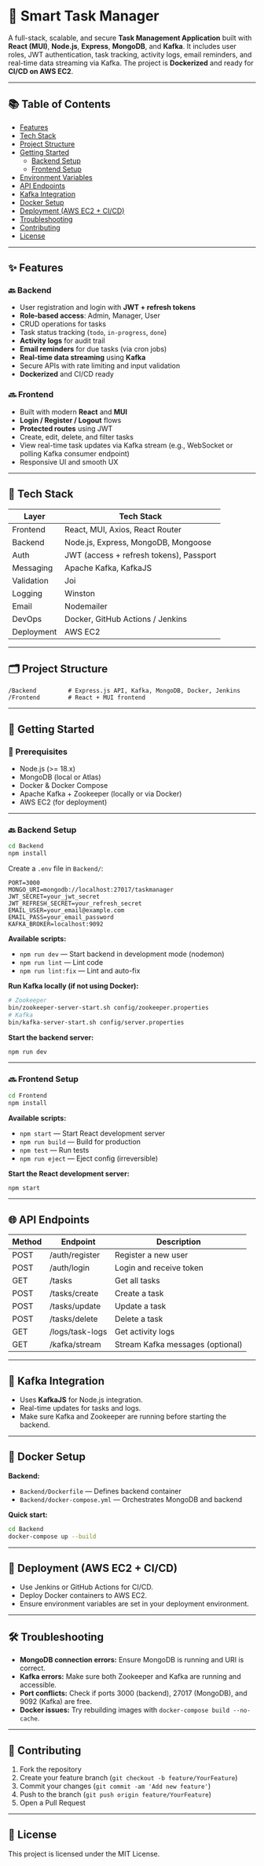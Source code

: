 # 🧠 Smart Task Manager

A full-stack, scalable, and secure **Task Management Application** built with **React (MUI)**, **Node.js**, **Express**, **MongoDB**, and **Kafka**. It includes user roles, JWT authentication, task tracking, activity logs, email reminders, and real-time data streaming via Kafka. The project is **Dockerized** and ready for **CI/CD on AWS EC2**.

---

## 📚 Table of Contents

- [Features](#features)
- [Tech Stack](#tech-stack)
- [Project Structure](#project-structure)
- [Getting Started](#getting-started)
  - [Backend Setup](#backend-setup)
  - [Frontend Setup](#frontend-setup)
- [Environment Variables](#environment-variables)
- [API Endpoints](#api-endpoints)
- [Kafka Integration](#kafka-integration)
- [Docker Setup](#docker-setup)
- [Deployment (AWS EC2 + CI/CD)](#deployment-aws-ec2--cicd)
- [Troubleshooting](#troubleshooting)
- [Contributing](#contributing)
- [License](#license)

---

## ✨ Features

### 🔙 Backend
- User registration and login with **JWT + refresh tokens**
- **Role-based access**: Admin, Manager, User
- CRUD operations for tasks
- Task status tracking (`todo`, `in-progress`, `done`)
- **Activity logs** for audit trail
- **Email reminders** for due tasks (via cron jobs)
- **Real-time data streaming** using **Kafka**
- Secure APIs with rate limiting and input validation
- **Dockerized** and CI/CD ready

### 🔜 Frontend
- Built with modern **React** and **MUI**
- **Login / Register / Logout** flows
- **Protected routes** using JWT
- Create, edit, delete, and filter tasks
- View real-time task updates via Kafka stream (e.g., WebSocket or polling Kafka consumer endpoint)
- Responsive UI and smooth UX

---

## 🧰 Tech Stack

| Layer       | Tech Stack                                       |
|-------------|--------------------------------------------------|
| Frontend    | React, MUI, Axios, React Router                  |
| Backend     | Node.js, Express, MongoDB, Mongoose              |
| Auth        | JWT (access + refresh tokens), Passport          |
| Messaging   | Apache Kafka, KafkaJS                            |
| Validation  | Joi                                              |
| Logging     | Winston                                          |
| Email       | Nodemailer                                       |
| DevOps      | Docker, GitHub Actions / Jenkins                 |
| Deployment  | AWS EC2                                          |

---

## 🗂 Project Structure

```
/Backend         # Express.js API, Kafka, MongoDB, Docker, Jenkins
/Frontend        # React + MUI frontend
```

---

## 🚀 Getting Started

### 🔧 Prerequisites

- Node.js (>= 18.x)
- MongoDB (local or Atlas)
- Docker & Docker Compose
- Apache Kafka + Zookeeper (locally or via Docker)
- AWS EC2 (for deployment)

---

### 🔙 Backend Setup

```bash
cd Backend
npm install
```

Create a `.env` file in `Backend/`:

```
PORT=3000
MONGO_URI=mongodb://localhost:27017/taskmanager
JWT_SECRET=your_jwt_secret
JWT_REFRESH_SECRET=your_refresh_secret
EMAIL_USER=your_email@example.com
EMAIL_PASS=your_email_password
KAFKA_BROKER=localhost:9092
```

**Available scripts:**
- `npm run dev` — Start backend in development mode (nodemon)
- `npm run lint` — Lint code
- `npm run lint:fix` — Lint and auto-fix

**Run Kafka locally (if not using Docker):**
```bash
# Zookeeper
bin/zookeeper-server-start.sh config/zookeeper.properties
# Kafka
bin/kafka-server-start.sh config/server.properties
```

**Start the backend server:**
```bash
npm run dev
```

---

### 🔜 Frontend Setup

```bash
cd Frontend
npm install
```

**Available scripts:**
- `npm start` — Start React development server
- `npm run build` — Build for production
- `npm test` — Run tests
- `npm run eject` — Eject config (irreversible)

**Start the React development server:**
```bash
npm start
```

---

## 🌐 API Endpoints

| Method | Endpoint           | Description           |
|--------|--------------------|----------------------|
| POST   | /auth/register     | Register a new user  |
| POST   | /auth/login        | Login and receive token |
| GET    | /tasks             | Get all tasks        |
| POST   | /tasks/create      | Create a task        |
| POST   | /tasks/update      | Update a task        |
| POST   | /tasks/delete      | Delete a task        |
| GET    | /logs/task-logs    | Get activity logs    |
| GET    | /kafka/stream      | Stream Kafka messages (optional) |

---

## 📨 Kafka Integration
- Uses **KafkaJS** for Node.js integration.
- Real-time updates for tasks and logs.
- Make sure Kafka and Zookeeper are running before starting the backend.

---

## 🐳 Docker Setup

**Backend:**
- `Backend/Dockerfile` — Defines backend container
- `Backend/docker-compose.yml` — Orchestrates MongoDB and backend

**Quick start:**
```bash
cd Backend
docker-compose up --build
```

---

## 🚀 Deployment (AWS EC2 + CI/CD)
- Use Jenkins or GitHub Actions for CI/CD.
- Deploy Docker containers to AWS EC2.
- Ensure environment variables are set in your deployment environment.

---

## 🛠 Troubleshooting

- **MongoDB connection errors:** Ensure MongoDB is running and URI is correct.
- **Kafka errors:** Make sure both Zookeeper and Kafka are running and accessible.
- **Port conflicts:** Check if ports 3000 (backend), 27017 (MongoDB), and 9092 (Kafka) are free.
- **Docker issues:** Try rebuilding images with `docker-compose build --no-cache`.

---

## 🤝 Contributing

1. Fork the repository
2. Create your feature branch (`git checkout -b feature/YourFeature`)
3. Commit your changes (`git commit -am 'Add new feature'`)
4. Push to the branch (`git push origin feature/YourFeature`)
5. Open a Pull Request

---

## 📄 License

This project is licensed under the MIT License.